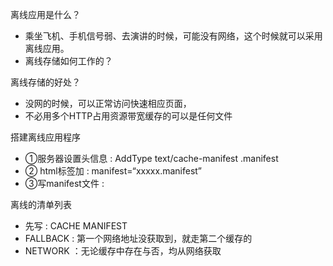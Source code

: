 离线应用是什么？

- 乘坐飞机、手机信号弱、去演讲的时候，可能没有网络，这个时候就可以采用离线应用。
- 离线存储如何工作的？

离线存储的好处？

- 没网的时候，可以正常访问快速相应页面，
- 不必用多个HTTP占用资源带宽缓存的可以是任何文件

搭建离线应用程序

- ①服务器设置头信息 : AddType text/cache-manifest .manifest
- ② html标签加 : manifest=“xxxxx.manifest”
- ③写manifest文件 :  


离线的清单列表

- 先写 :  CACHE MANIFEST
- FALLBACK :  第一个网络地址没获取到，就走第二个缓存的
- NETWORK ：无论缓存中存在与否，均从网络获取